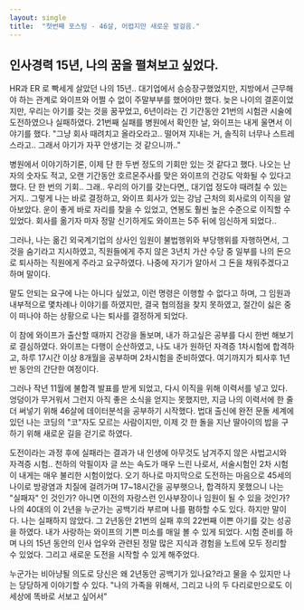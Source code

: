 ```yaml
---
layout: single
title:  "첫번째 포스팅 - 46살, 어렵지만 새로운 발걸음."
---
```


## 인사경력 15년, 나의 꿈을 펼쳐보고 싶었다. 
HR과 ER 로 빡세게 살았던 나의 15년.. 대기업에서 승승장구했었지만, 지방에서 근무해야 하는 관계로 
와이프와 어쩔 수 없이 주말부부를 했어야만 했다. 
늦은 나이의 결혼이었지만, 우리는 아기를 갖는 것을 꿈꾸었고, 6년이라는 긴 기간동안 21번의 시험관 시술에 도전하였으나 실패하였다. 
21번째 실패를 병원에서 확인한 날, 와이프는 내게 울면서 이야기를 했다. 
"그냥 회사 때려치고 올라오라고.. 떨어져 지내는 거, 솔직히 너무나 스트레스라고.. 그래서 아기가 자꾸 안생기는 것 같으니까.." 

병원에서 이야기하기론, 이제 단 한 두번 정도의 기회만 있는 것 같다고 했다. 나오는 난자의 숫자도 적고, 오랜 기간동안 호르몬주사를 맞은 와이프의 건강도 악화될 수 있다고 했다. 
단 한 번의 기회.. 
그래.. 우리의 아기를 갖는다면,, 대기업 정도야 때려칠 수 있는 거지.. 
그렇게 나는 바로 결정하고, 와이프 회사가 있는 강남 근처의 회사로의 이직을 알아보았다. 
운이 좋게 바로 자리를 찾을 수 있었고, 연봉도 훨씬 높은 수준으로 이직할 수 있었다. 
회사를 옮기자 마자 정말 신기하게도 와이프는 5주 뒤에 임신하게 되었다.. 

그러나, 나는 옮긴 외국계기업의 상사인 임원이 불법행위와 부당행위를 자행하면서, 그것을 숨기라고 지시하였고,
직원들에게 주지 않은 3년치 가산 수당 중 일부를 나의 돈으로 퇴사하는 직원에게 주라고 요구하였다. 
나중에 자기가 알아서 그 돈을 채워주겠다고 하며 말이다. 

말도 안되는 요구에 나는 아니다 싶었고, 이런 명령은 이행할 수 없다고 하며, 그 임원과 내부적으로 몇차례나 이야기를 하였지만,
결국 협의점을 찾지 못하였고, 절간이 싫은 중이 떠나야 하는 상황으로 나는 퇴사를 결정하게 되었다. 

이 참에 와이프가 출산할 때까지 건강을 돌보며, 내가 하고싶은 공부를 다시 한번 해보기로 결심하였다. 
와이프는 다행이 순산하였고, 나도 내가 원하던 자격증 1차시험에 합격하고, 하루 17시간 이상 8개월을 공부하며 2차시험을 준비하였다. 
여기까지가 퇴사후 1년 반 동안의 간단한 여정이다. 

그러나 작년 11월에 불합격 발표를 받게 되었고, 다시 이직을 위해 이력서를 넣고 있다. 
엉덩이가 무거워서 그런지 아직 좋은 소식을 얻지는 못했지만, 
지금 나의 이력서에 한 줄 더 써넣기 위해 46살에 데이터분석을 공부하기 시작했다. 
법대 출신에 완전 문돌 세계에 있던 나는 코딩의 "코"자도 모르는 사람이지만, 이제 갓 한 돌을 지난 딸아이의 밥을 구하기 위해 새로운 길을 걷기로 하였다. 

도전이라는 과정 후에 실패라는 결과가 내 인생에 아무것도 남겨주지 않은 사법고시와 자격증 시험..
천하의 악필이자 글 쓰는 속도가 매우 느린 나로서, 서술시험인 2차 시험이 내게는 매우 불리한 시험이었다.
오기 하나로 마지막으로 도전하는 마음으로 45세의 나이로 방광염과 치질에 걸려가며 17~18시간을 공부햇으나, 합격하지 못했으니 나는 "실패자" 인 것인가? 
아니면 이전의 자랑스런 인사부장이나 임원이 될 수 있을 것인가?  나의 40대의 이 2년을 누군가는 공백기라 부르며 나를 폄하할 수도 있다. 
하지만 말이다. 나는 실패하지 않았다. 
그 2년동안 21번의 실패 후의 22번째 이쁜 아기를 갖는 성공을 하였다. 
내가 사랑하는 와이프의 기쁜 미소를 매일 볼 수 있게 되었다. 
시험 준비를 하며 나의 15년 동안의 인사 업우와 관련된 정말 많은 지식과 경험을 노트에 모두 정리할 수 있었다. 
그리고 새로운 도전을 시작할 수 있게 해주었다. 

누군가는 비아냥될 의도로 당신은 왜 2년동안 공백기가 있나요?라고 물을 수 있지만 
나는 당당하게 이야기할 수 있다. 
"나의 가족을 위해서, 그리고 나의 두 다리로만으로도 이 세상에 똑바로 서보고 싶어서"



 
